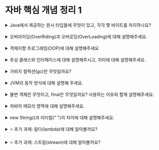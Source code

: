 
# 자바 핵심 개념 정리 1
<details>
<summary>Java에서 제공하는 원시 타입들에 무엇이 있고, 각각 몇 바이트를 차지하나요?</summary>
<div markdown="1">
 Java에서 제공하는 원시타입에는 논리형인 boolean(1바이트) , 문자형인 char(2바이트), 정수형인 byte(1바이트),short(2바이트),int(4바이트),long(8바이트), 실수형인 float(4바이트),double(8바이트)이 있습니다
</div>
</details>
<br>

<details>
<summary>오버라이딩(OverRiding)과 오버로딩(OverLoading)에 대해 설명해주세요.</summary>
<div markdown="1">
오버라이딩은 부모 클래스로부터 상속받은 메서드를 자식 클래스에서 재정의하는 것을 의미하고 오버 로딩은 자바의 한 클래스 내에 이미 사용하려는 이름과 같은 이름을 가진 메서드가 있더라도 매개변수의 개수 또는 타입이 다르면 같은 이름을 사용해서 메서드를 정의할 수 있는 것을 의미합니다. 오버라이딩은 상속받은 메서드를 재정의하는 것이고 오버로딩은 새로운 메서드를 추가하는 것입니다.
</div>
</details>
<br>

<details>
<summary>객체지향 프로그래밍(OOP)에 대해 설명해주세요</summary>
<div markdown="1">
프로그래밍에서 필요한 데이터를 추상화시켜 상태와 행위를 가진 객체로 만들고 , 객체들간의 상호작용을 통해 로직을 구성하는 프로그래밍 방법을 뜻합니다. 객체 지향 프로그래밍은 크게 4가지 특징인 추상화, 캡슐화, 상속, 다형성을 가집니다. 추상화는 객체에서 공통된 속성과 행위를 추출하는 것을 의미하고 캡슐화는 데이터 구조와 데이터를 다루는 방법들을 결합시켜 묶는 것을 의미합니다. 상속은 클래스의 속성과 행위를 하위 클래스에 물려주거나 하위 클래스가 상위 클래스의 속성과 행위를 물려받는 것을 의미합니다. 마지막으로 다형성은 같은 이름의 메서드나 연산자가 다른 클래스에 대해 다른 동작을 하도록 하는 것을 의미합니다.
</div>
</details>
<br>

<details>
<summary>추상 클래스와 인터페이스에 대해 설명해주시고, 차이에 대해 설명해주세요.</summary>
<div markdown="1">
추상클래스는 추상 메서드를 선언하여 상속을 통해 자식 클래스에서 완성하도록 하는 클래스입니다. 상속을 위한 클래스이기 때문에 따로 객체를 생성할 수 없습니다. class 앞에 예약어인 abstract를 사용하여 상속을 통해서 구현해야한다는 것을 알려줍니다. 추상 클래스는 동일한 부모를 가지는 클래스를 묶는 개념으로 상속을 받아서 기능을 확장시키는 것이 목적입니다.  
인터페이스는 모든 메서드가 추상 메서드인 경우를 말합니다. 추상 클래스보다 더 추상화된 클래스로 볼 수 있는데 추상 클래스와 반대로 다중 상속이 가능합니다.
</div>
</details>
<br>

<details>
<summary>가비지 컬렉션(gc)란 무엇일까요?</summary>
<div markdown="1">
자바의 메모리 관리 방법 중 하나로 JVM의 Heap 영역에서 동적으로 할당했던 메모리 영역 중 필요없게 된 메모리 영역을 주기적으로 삭제하는 프로세스를 말합니다. 개발자가 완벽하게 관리하지 않아도 메모리 관리를 해주기때문에 편리하지만 메모리가 언제 해제되는지 정확하게 알 수 없으며 가비지 컬렉션이 동작하는 동안 다른 동작을 멈추기 때문에 오버헤드가 발생할 수 있습니다.
</div>
</details>
<br>

<details>
<summary>JVM의 동작 방식에 대해 설명해 주세요.</summary>
<div markdown="1">
자바 가상 머신으로 자바 어플리케이션을 실행하는 가상 머신입니다. 실제 컴퓨터로부터 Java 어플리케이션 실행을 위한 메모리를 할당 받아 Runtime Data Area를 구성합니다. 
</div>
</details>
<br>

<details>
<summary>불변 객체란 무엇이고, final은 무엇일까요? 사용하는 이유와 함께 설명해주세요.</summary>
<div markdown="1">
Java에서 불변 객체는 생성 후 그 상태를 바꿀 수 없는 객체를 말합니다. 객체에 대한 신뢰도가 높아지며 멀티 스레드 환경에서 동기화 처리 없이 객체를 공유할 수 있지만  메모리 누수와 성능저하를 발생시킬 수 있습니다. final을 사용하는 이유는 멀티 스레딩에서 동기화를 고려하지 않아도 되고 실패 원자적인 메서드를 만들 수 있습니다. Cache나 Map,Set등의 요소로 활용하기에 더욱 적합하며 변수의 상태나 값 변화로 인한 오류 가능성을 최소화할 수 있습니다. 
</div>
</details>
<br>

<details>
<summary>자바의 메모리 영역에 대해 설명해주세요.</summary>
<div markdown="1">
자바 프로그램을 실행 하게되면 JVM은 OS로부터 메모리를 할당받습니다. 할당 받은 메모리를 자바 프로그램에 맏게 여러개의 영역으로 나누어 사용하게되는데 크게 Heap 영역, Stack 영역, Static 영역으로 나눌 수 있습니다.   
Heap은 인스턴스를 생성할 때 사용되는 메모리영역을 말합니다. new를 사용해 객체를 생성할 때 사용되며 참조형 데이터 타입이 저장됩니다.  
Stack은 기본 자료형, 지역변수, 매개변수가 저장되는 메모리이며  메서드가 호출될 때, 메모리에 할당되며 메서드가 종료되면 메모리에서 삭제됩니다.  
Static은 메서드 영역이라고도 불리는데 class의 정보, Static 변수 , 생성자,메서드와 같은 것들을 저장합니다.
</div>
</details>
<br>

<details>
<summary>new String()과 리터럴(" ")의 차이에 대해 설명해주세요.</summary>
<div markdown="1">
둘의 차이는 저장되는 메모리 의 차이입니다. new 연산자를 사용하여 String 객체를 생성하게 되면 객체로 생성이 되어 Heap 메모리 영역에 저장이 되고 리터럴을 사용하여 String을 생성할 경우 String constant pool이라는 곳에 생성됩니다. 
</div>
</details>
<br>

<details>
<summary>⭐️ 추가 과제: 람다(lambda)에 대해 알아볼까요?</summary>
<div markdown="1">
// 내용 입력
</div>
</details>
<br>

<details>
<summary>⭐️ 추가 과제: 스트림(stream)에 대해 알아볼까요?</summary>
<div markdown="1">
// 내용 입력
</div>
</details>
<br>
